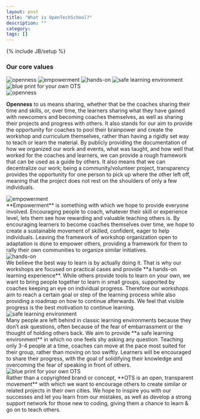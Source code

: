 ```yaml
---
layout: post
title: "What is OpenTechSchool?"
description: ""
category: 
tags: []
---
```

{% include JB/setup %}

### Our core values

<div class="otsicon list">
<img alt="openness" border="0" src="http://4.bp.blogspot.com/-dxNiI-vTpa0/T_6aLdYWLfI/AAAAAAAALM8/ZOHBVyeyDXo/s200/openness_2276.png" title="openness">

<img alt="empowerment" border="0" src="http://3.bp.blogspot.com/-brnwBq7TNOg/T_6aJu0b7NI/AAAAAAAALMY/9HP4-Wm8tpA/s320/empowerment_758.png" title="empowerment">

<img alt="hands-on" src="http://4.bp.blogspot.com/-8VXGGN6QTeA/T_6aKMq_TdI/AAAAAAAALMg/IV6gAD56bzQ/s1600/laptop_1999.png" title="hands-on">

<img alt="safe learning environment" border="0" src="http://4.bp.blogspot.com/-jZiyqbPa04I/T_6aJ3ouR0I/AAAAAAAALMc/iFwj1nwxYCA/s1600/house_care_1570.png" title="safe learning environment">

<img alt="blue print for your own OTS" border="0" src="http://2.bp.blogspot.com/-RQH_cjcyudI/T_6aJEAxIkI/AAAAAAAALMQ/I29HnkaP0yo/s1600/blueprint_1050.png" title="blue print for your own OTS">
</div>


<div class="otsicon">
<img alt="openness" border="0" src="http://4.bp.blogspot.com/-dxNiI-vTpa0/T_6aLdYWLfI/AAAAAAAALM8/ZOHBVyeyDXo/s200/openness_2276.png" title="openness">
</div>

**Openness** to us means sharing, whether that be the coaches sharing their time and skills, or, over time, the learners sharing what they have gained with newcomers and becoming coaches themselves, as well as sharing their projects and progress with others. It also stands for our aim to provide the opportunity for coaches to pool their brainpower and create the workshop and curriculum themselves, rather than having a rigidly set way to teach or learn the material. By publicly providing the documentation of how we organized our work and events, what was taught, and how well that worked for the coaches and learners, we can provide a rough framework that can be used as a guide by others. It also means that we can decentralize our work; being a community/volunteer project, transparency provides the opportunity for one person to pick up where the other left off, meaning that the project does not rest on the shoulders of only a few individuals.


<div class="otsicon">
<img alt="empowerment" border="0" src="http://3.bp.blogspot.com/-brnwBq7TNOg/T_6aJu0b7NI/AAAAAAAALMY/9HP4-Wm8tpA/s320/empowerment_758.png" title="empowerment">
</div>
**Empowerment** is something with which we hope to provide everyone involved. Encouraging people to coach, whatever their skill or experience level, lets them see how rewarding and valuable teaching others is. By encouraging learners to become coaches themselves over time, we hope to create a sustainable movement of skilled, confident, eager to help individuals. Leaving the framework of workshop organization open to adaptation is done to empower others, providing a framework for them to rally their own communities to organize similar initiatives.


<div class="otsicon">
<img alt="hands-on" src="http://4.bp.blogspot.com/-8VXGGN6QTeA/T_6aKMq_TdI/AAAAAAAALMg/IV6gAD56bzQ/s1600/laptop_1999.png" title="hands-on">
</div>
We believe the best way to learn is by actually doing it. That is why our workshops are focused on practical cases and provide **a hands-on learning experience**. While others provide tools to learn on your own, we want to bring people together to learn in small groups, supported by coaches keeping an eye on individual progress. Therefore our workshops aim to reach a certain goal or step of the learning process while also providing a roadmap on how to continue afterwards. We feel that visible progress is the best motivation to continue learning.

<div class="otsicon">
<img alt="safe learning environment" border="0" src="http://4.bp.blogspot.com/-jZiyqbPa04I/T_6aJ3ouR0I/AAAAAAAALMc/iFwj1nwxYCA/s1600/house_care_1570.png" title="safe learning environment">
</div>
Many people are left behind in classic learning environments because they don’t ask questions, often because of the fear of embarrassment or the thought of holding others back. We aim to provide **a safe learning environment** in which no one feels shy asking any question. Teaching only 3-4 people at a time, coaches can move at the pace most suited for their group, rather than moving on too swiftly. Learners will be encouraged to share their progress, with the goal of solidifying their knowledge and overcoming the fear of speaking in front of others.


<div class="otsicon">
<img alt="blue print for your own OTS" border="0" src="http://2.bp.blogspot.com/-RQH_cjcyudI/T_6aJEAxIkI/AAAAAAAALMQ/I29HnkaP0yo/s1600/blueprint_1050.png" title="blue print for your own OTS"></div>
Rather than a copyrighted brand or concept, **OTS is an open, transparent movement** with which we want to encourage others to create similar or related projects in their own cities. We hope to inspire you with our successes and let you learn from our mistakes, as well as develop a strong support network for those new to coding, giving them a chance to learn &amp; go on to teach others.

